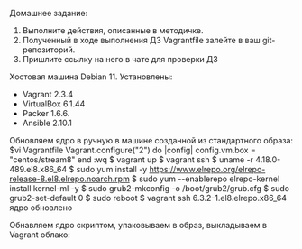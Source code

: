 Домашнее задание:
1. Выполните действия, описанные в методичке.
2. Полученный в ходе выполнения ДЗ Vagrantfile залейте в ваш git-репозиторий.
3. Пришлите ссылку на него в чате для проверки ДЗ

Хостовая машина Debian 11.
Установлены: 
- Vagrant 2.3.4
- VirtualBox 6.1.44
- Packer 1.6.6.
- Ansible 2.10.1

Обновляем ядро в ручную в машине созданной из стандартного образа:
$vi Vagrantfile
Vagrant.configure("2") do |config|
  config.vm.box = "centos/stream8"
end
:wq
$ vagrant up
$ vagrant ssh
$ uname -r
4.18.0-489.el8.x86_64
$ sudo yum install -y https://www.elrepo.org/elrepo-release-8.el8.elrepo.noarch.rpm
$ sudo yum --enablerepo elrepo-kernel install kernel-ml -y
$ sudo grub2-mkconfig -o /boot/grub2/grub.cfg
$ sudo grub2-set-default 0
$ sudo reboot
$ vagrant ssh
6.3.2-1.el8.elrepo.x86_64
ядро обновлено

Обнавляем ядро скриптом, упаковываем в образ, выкладываем в Vagrant облако:

